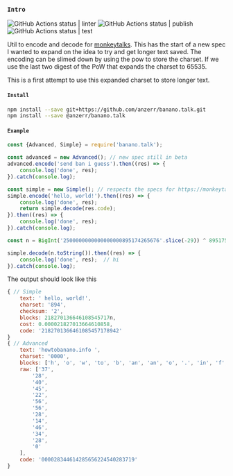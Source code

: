 
### `Intro`
![GitHub Actions status | linter](https://github.com/anzerr/banano.talk/workflows/linter/badge.svg)
![GitHub Actions status | publish](https://github.com/anzerr/banano.talk/workflows/publish/badge.svg)
![GitHub Actions status | test](https://github.com/anzerr/banano.talk/workflows/test/badge.svg)

Util to encode and decode for [monkeytalks](https://github.com/BananoCoin/monkeytalks). This has the start of a new spec I wanted to expand on the idea to try and get longer text saved.
The encoding can be slimed down by using the pow to store the charset. If we use the last two digest of the PoW that expands the charset to 65535.

This is a first attempt to use this expanded charset to store longer text.

#### `Install`
``` bash
npm install --save git+https://github.com/anzerr/banano.talk.git
npm install --save @anzerr/banano.talk
```

#### `Example`
``` javascript
const {Advanced, Simple} = require('banano.talk');

const advanced = new Advanced(); // new spec still in beta
advanced.encode('send ban i guess').then((res) => {
	console.log('done', res);
}).catch(console.log);

const simple = new Simple(); // respects the specs for https://monkeytalks.cc/
simple.encode('hello, world!').then((res) => {
	console.log('done', res);
	return simple.decode(res.code);
}).then((res) => {
	console.log('done', res);
}).catch(console.log);

const n = BigInt('2500000000000000000895174265676'.slice(-29)) ^ 895175784877n; // monkeytalks has a xor key

simple.decode(n.toString()).then((res) => {
	console.log('done', res);  // hi
}).catch(console.log);

```

The output should look like this
``` javascript
{ // Simple
	text: ' hello, world!',
	charset: '894',
	checksum: '2',
	blocks: 218270136646108545717n,
	cost: 0.000021827013664610858,
	code: '2182701366461085457178942'
}
{ // Advanced
    text: 'howtobanano.info ',
    charset: '0000',
    blocks: ['h', 'o', 'w', 'to', 'b', 'an', 'an', 'o', '.', 'in', 'f', 'o', ' '],
    raw: ['37',
        '28',
        '40',
        '45',
        '22',
        '56',
        '56',
        '28',
        '14',
        '46',
        '34',
        '28',
        '0'
    ],
    code: '000028344614285656224540283719'
}
```